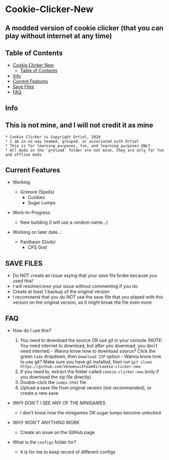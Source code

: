 # Cookie-Clicker-New

## A modded version of cookie clicker (that you can play without internet at any time)

## Table of Contents

- [Cookie Clicker New](#cookie-clicker-new)
  - [Table of Contents](#table-of-contents)
- [Info](#Info)
- [Current Features](#current-features)
- [Save Files](#save-files)
- [FAQ](#faq)

## Info

## This is not mine, and I will not credit it as mine

    * Cookie Clicker is Copyright Ortiel, 2020
    * I am in no way teamed, grouped, or associated with Ortiel
    * This is for learning purposes, fun, and learning purposes ONLY
    * All mods in the `preload` folder are not mine, they are only for fun and offline mods

## Current Features

- Working
  - Grimore (Spells)
    - Cookies
    - Sugar Lumps

- Work-In-Progress
  - New building (I will use a random name...)

- Working on later date...
  - Pantheon (Gods)
    - CPS God

## SAVE FILES

- Do NOT create an issue saying that your save file broke because you used this!
- I will resolve/close your issue without commenting if you do
- Create at least 1 backup of the original version
- I recommend that you do NOT use the save file that you played with this version on the original version, as it might break the file even more

## FAQ

- How do I use this?
    1. You need to download the source OR use git in your console (NOTE: You need internet to download, but after you download, you don't need internet)
      - Wanna know how to download source? Click the green `Code` dropdown, then `Download ZIP` option
      - Wanna know how to use git? Make sure you have git installed, then run `git clone https://github.com/VenomousSteam81/cookie-clicker-new`
    2. If you need to, extract the folder called `cookie-clicker-new` (only if you download the zip file directly)
    3. Double-click the `index.html` file
    4. Upload a save file from original version (not recommended), or create a new save

- WHY DON'T I SEE ANY OF THE MINIGAMES
  - I don't know how the minigames OR sugar lumps become unlocked

- WHY WON'T ANYTHING WORK
  - Create an issue on the GitHub page

- What is the `configs` folder for?
  - It is for me to keep record of different configs
  